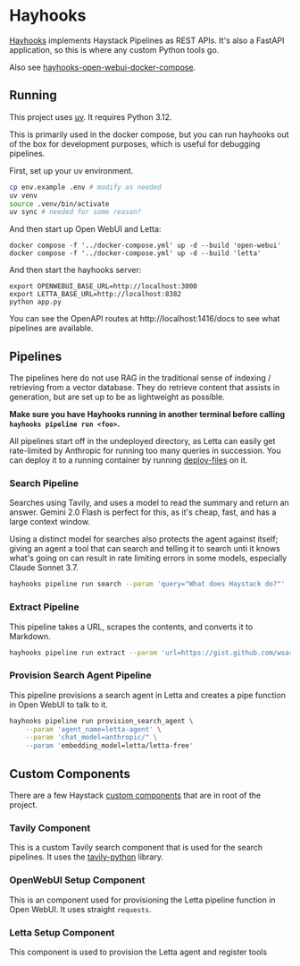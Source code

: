 # Hayhooks

[Hayhooks](https://docs.haystack.deepset.ai/docs/hayhooks#overview) implements Haystack Pipelines as REST APIs.  It's also a FastAPI application, so this is where any custom Python tools go.

Also see [hayhooks-open-webui-docker-compose](https://github.com/deepset-ai/hayhooks-open-webui-docker-compose).

## Running

This project uses [uv](https://docs.astral.sh/uv/).  It requires Python 3.12.

This is primarily used in the docker compose, but you can run hayhooks out of the box for development purposes, which is useful for debugging pipelines.

First, set up your uv environment.

```bash
cp env.example .env # modify as needed
uv venv
source .venv/bin/activate
uv sync # needed for some reason?
```

And then start up Open WebUI and Letta:

```
docker compose -f '../docker-compose.yml' up -d --build 'open-webui'
docker compose -f '../docker-compose.yml' up -d --build 'letta'
```

And then start the hayhooks server:

```
export OPENWEBUI_BASE_URL=http://localhost:3000
export LETTA_BASE_URL=http://localhost:8382
python app.py
```

You can see the OpenAPI routes at http://localhost:1416/docs to see what pipelines are available.

## Pipelines

The pipelines here do not use RAG in the traditional sense of indexing / retrieving from a vector database.  They do retrieve content that assists in generation, but are set up to be as lightweight as possible.

**Make sure you have Hayhooks running in another terminal before calling `hayhooks pipeline run <foo>`.**

All pipelines start off in the undeployed directory, as Letta can easily get rate-limited by Anthropic for running too many queries in succession.  You can deploy it to a running container by running [deploy-files](https://github.com/deepset-ai/hayhooks/tree/main?tab=readme-ov-file#pipelinewrapper-development-with-overwrite-option) on it.

### Search Pipeline

Searches using Tavily, and uses a model to read the summary and return an answer.  Gemini 2.0 Flash is perfect for this, as it's cheap, fast, and has a large context window.

Using a distinct model for searches also protects the agent against itself; giving an agent a tool that can search and telling it to search unti it knows what's going on can result in rate limiting errors in some models, especially Claude Sonnet 3.7.  

```bash
hayhooks pipeline run search --param 'query="What does Haystack do?"'
```

### Extract Pipeline

This pipeline takes a URL, scrapes the contents, and converts it to Markdown.

```bash
hayhooks pipeline run extract --param 'url=https://gist.github.com/wsargent/fc99042002ce3d6067cfde3fa04ec6ca'
```

### Provision Search Agent Pipeline

This pipeline provisions a search agent in Letta and creates a pipe function in Open WebUI to talk to it.

```bash
hayhooks pipeline run provision_search_agent \
    --param 'agent_name=letta-agent' \
    --param 'chat_model=anthropic/" \
    --param 'embedding_model=letta/letta-free'
```

## Custom Components

There are a few Haystack [custom components](https://docs.haystack.deepset.ai/docs/custom-components) that are in root of the project.

### Tavily Component

This is a custom Tavily search component that is used for the search pipelines.  It uses the [tavily-python](https://github.com/tavily-ai/tavily-python) library.

### OpenWebUI Setup Component

This is an component used for provisioning the Letta pipeline function in Open WebUI.  It uses straight `requests`.

### Letta Setup Component

This component is used to provision the Letta agent and register tools

